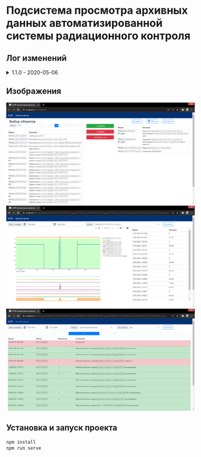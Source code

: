 # Подсистема просмотра архивных данных автоматизированной системы радиационного контроля

## Лог изменений
<details>
  <summary>1.1.0 - 2020-05-06</summary>  
  <ul>
    <li>Исправлена ошибка, при которой точки на графике отображались со смещением по времени</li>
    <li>Исправлено отображение порогов на графике</li>
    <li>Исправлено отображение дискретов</li>
    <li>Исправлено отображение значений true/false в таблицах</li>
    <li>Добавлен выбор объектов перед переходом к событиям</li>
    <li>Добавлено сохранение списка выбранных объектов</li>
  </ul>
</details>

## Изображения
![Выбор объекта](/images/screen1.png)
![Просмотр графиков](/images/screen2.png)
![Просмотр событий](/images/screen3.png)

## Установка и запуск проекта
```
npm install
npm run serve
```


